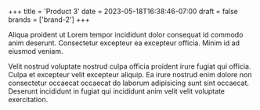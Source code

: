+++
title = 'Product 3'
date = 2023-05-18T16:38:46-07:00
draft = false
brands = ['brand-2']
+++

Aliqua proident ut Lorem tempor incididunt dolor consequat id commodo anim deserunt. Consectetur excepteur ea excepteur officia. Minim id ad eiusmod veniam.

Velit nostrud voluptate nostrud culpa officia proident irure fugiat qui officia. Culpa et excepteur velit excepteur aliquip. Ea irure nostrud enim dolore non consectetur occaecat occaecat do laborum adipisicing sunt sint occaecat. Deserunt incididunt in fugiat qui incididunt anim velit velit voluptate exercitation.

